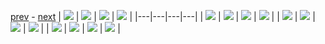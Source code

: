 
[prev](#blank) - [next](gal_1.md)
| [![](../thumb/uncompressed_scenario_training_training.tfrecord-00000-of-01000.gif)](../vid/uncompressed_scenario_training_training.tfrecord-00000-of-01000.gif)  | [![](../thumb/uncompressed_scenario_training_training.tfrecord-00105-of-01000.gif)](../vid/uncompressed_scenario_training_training.tfrecord-00105-of-01000.gif)  | [![](../thumb/uncompressed_scenario_training_training.tfrecord-00034-of-01000.gif)](../vid/uncompressed_scenario_training_training.tfrecord-00034-of-01000.gif)  | [![](../thumb/uncompressed_scenario_training_training.tfrecord-00125-of-01000.gif)](../vid/uncompressed_scenario_training_training.tfrecord-00125-of-01000.gif)  |
|---|---|---|---|
| [![](../thumb/uncompressed_scenario_training_training.tfrecord-00014-of-01000.gif)](../vid/uncompressed_scenario_training_training.tfrecord-00014-of-01000.gif)  | [![](../thumb/uncompressed_scenario_training_training.tfrecord-00091-of-01000.gif)](../vid/uncompressed_scenario_training_training.tfrecord-00091-of-01000.gif)  | [![](../thumb/uncompressed_scenario_training_training.tfrecord-00110-of-01000.gif)](../vid/uncompressed_scenario_training_training.tfrecord-00110-of-01000.gif)  | [![](../thumb/uncompressed_scenario_training_training.tfrecord-00096-of-01000.gif)](../vid/uncompressed_scenario_training_training.tfrecord-00096-of-01000.gif)  |
| [![](../thumb/uncompressed_scenario_training_training.tfrecord-00089-of-01000.gif)](../vid/uncompressed_scenario_training_training.tfrecord-00089-of-01000.gif)  | [![](../thumb/uncompressed_scenario_training_training.tfrecord-00082-of-01000.gif)](../vid/uncompressed_scenario_training_training.tfrecord-00082-of-01000.gif)  | [![](../thumb/uncompressed_scenario_training_training.tfrecord-00085-of-01000.gif)](../vid/uncompressed_scenario_training_training.tfrecord-00085-of-01000.gif)  | [![](../thumb/uncompressed_scenario_training_training.tfrecord-00075-of-01000.gif)](../vid/uncompressed_scenario_training_training.tfrecord-00075-of-01000.gif)  |
| [![](../thumb/uncompressed_scenario_training_training.tfrecord-00003-of-01000.gif)](../vid/uncompressed_scenario_training_training.tfrecord-00003-of-01000.gif)  | [![](../thumb/uncompressed_scenario_training_training.tfrecord-00058-of-01000.gif)](../vid/uncompressed_scenario_training_training.tfrecord-00058-of-01000.gif)  | [![](../thumb/uncompressed_scenario_training_training.tfrecord-00033-of-01000.gif)](../vid/uncompressed_scenario_training_training.tfrecord-00033-of-01000.gif)  | [![](../thumb/uncompressed_scenario_training_training.tfrecord-00038-of-01000.gif)](../vid/uncompressed_scenario_training_training.tfrecord-00038-of-01000.gif)  |
